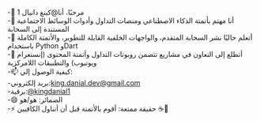 -👋 مرحبًا، أنا@كينغ دانيال 1  
-👀 أنا مهتم بأتمتة الذكاء الاصطناعي ومنصات التداول وأدوات الوسائط الاجتماعية المستندة إلى السحابة  
-🌱 أتعلم حاليًا نشر السحابة المتقدم، والواجهات الخلفية القابلة للتطوير، والأتمتة الكاملة باستخدام Python وDart  
-💞️ أتطلع إلى التعاون في مشاريع تتضمن روبوتات التداول وأتمتة المحتوى (إنستغرام ويوتيوب) والتطبيقات اللامركزية  
-📫 كيفية الوصول إلي:  
  -بريد إلكتروني:king.danial.dev@gmail.com  
  -برقية:[@kingdanial1](https://t.me/kingdanial1)  
-😄 الضمائر: هو/هو  
-⚡ حقيقة ممتعة: أقوم بالأتمتة قبل أن أتناول الكافيين ☕🤖  
